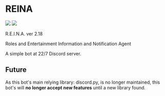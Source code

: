# REINA
![](https://img.shields.io/badge/version-2.18-informational)
![](https://img.shields.io/github/license/Skk-nsmt/REINA)

R.E.I.N.A. ver 2.18

Roles and Entertainment Information and Notification Agent

A simple bot at 22/7 Discord server. 

## Future

As this bot's main relying library: discord.py, is no longer maintained, this bot's will **no longer accept new features** until a new library found. 
